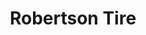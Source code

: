 ---
title: "Robertson Tire"
url: /tulsa/robertson-tire-east-admiral-boulevard-north/
shop: car repair
---